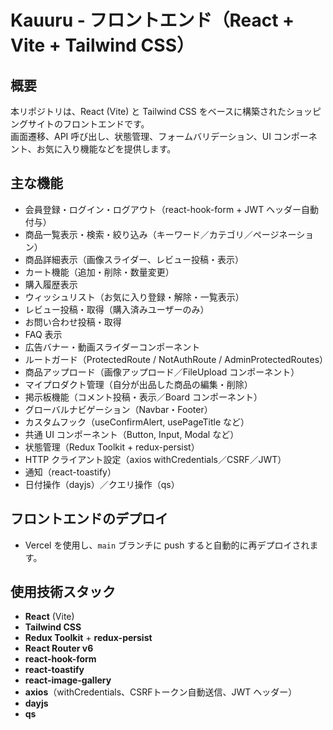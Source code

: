 # Kauuru - フロントエンド（React + Vite + Tailwind CSS）

## 概要  
本リポジトリは、React (Vite) と Tailwind CSS をベースに構築されたショッピングサイトのフロントエンドです。  
画面遷移、API 呼び出し、状態管理、フォームバリデーション、UI コンポーネント、お気に入り機能などを提供します。

## 主な機能  
- 会員登録・ログイン・ログアウト（react-hook-form + JWT ヘッダー自動付与）  
- 商品一覧表示・検索・絞り込み（キーワード／カテゴリ／ページネーション）  
- 商品詳細表示（画像スライダー、レビュー投稿・表示）  
- カート機能（追加・削除・数量変更）  
- 購入履歴表示  
- ウィッシュリスト（お気に入り登録・解除・一覧表示）  
- レビュー投稿・取得（購入済みユーザーのみ）  
- お問い合わせ投稿・取得  
- FAQ 表示  
- 広告バナー・動画スライダーコンポーネント  
- ルートガード（ProtectedRoute / NotAuthRoute / AdminProtectedRoutes）  
- 商品アップロード（画像アップロード／FileUpload コンポーネント）  
- マイプロダクト管理（自分が出品した商品の編集・削除）  
- 掲示板機能（コメント投稿・表示／Board コンポーネント）  
- グローバルナビゲーション（Navbar・Footer）  
- カスタムフック（useConfirmAlert, usePageTitle など）  
- 共通 UI コンポーネント（Button, Input, Modal など）  
- 状態管理（Redux Toolkit + redux-persist）  
- HTTP クライアント設定（axios withCredentials／CSRF／JWT）  
- 通知（react-toastify）  
- 日付操作（dayjs）／クエリ操作（qs）

## フロントエンドのデプロイ
- Vercel を使用し、`main` ブランチに push すると自動的に再デプロイされます。

## 使用技術スタック  
- **React** (Vite)  
- **Tailwind CSS**  
- **Redux Toolkit** + **redux-persist**  
- **React Router v6**  
- **react-hook-form**  
- **react-toastify**  
- **react-image-gallery**  
- **axios**（withCredentials、CSRFトークン自動送信、JWT ヘッダー）  
- **dayjs**  
- **qs**  



